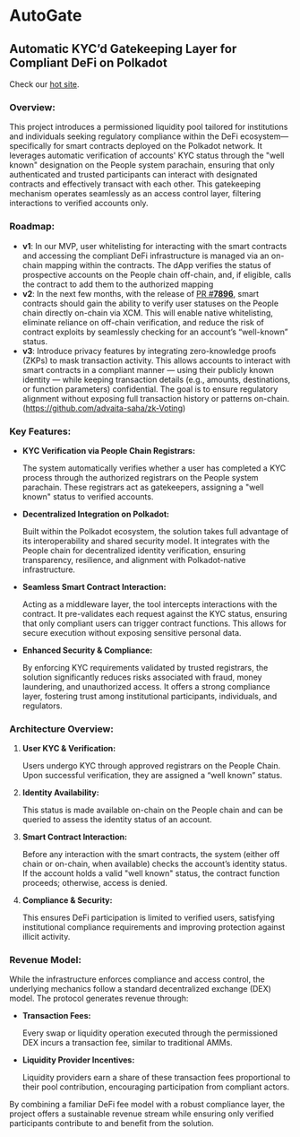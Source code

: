 # AutoGate
## Automatic KYC’d Gatekeeping Layer for Compliant DeFi on Polkadot

Check our [hot site](https://genuine-bombolone-6478f6.netlify.app/).


### **Overview:**

This project introduces a permissioned liquidity pool tailored for institutions and individuals seeking regulatory compliance within the DeFi ecosystem—specifically for smart contracts deployed on the Polkadot network. It leverages automatic verification of accounts' KYC status through the "well known" designation on the People system parachain, ensuring that only authenticated and trusted participants can interact with designated contracts and effectively transact with each other. This gatekeeping mechanism operates seamlessly as an access control layer, filtering interactions to verified accounts only.

### Roadmap:

- **v1**: In our MVP, user whitelisting for interacting with the smart contracts and accessing the compliant DeFi infrastructure is managed via an on-chain mapping within the contracts. The dApp verifies the status of prospective accounts on the People chain off-chain, and, if eligible, calls the contract to add them to the authorized mapping
- **v2**: In the next few months, with the release of [PR #**7896**](https://github.com/paritytech/polkadot-sdk/pull/7896), smart contracts should gain the ability to verify user statuses on the People chain directly on-chain via XCM. This will enable native whitelisting, eliminate reliance on off-chain verification, and reduce the risk of contract exploits by seamlessly checking for an account’s “well-known” status.
- **v3**: Introduce privacy features by integrating zero-knowledge proofs (ZKPs) to mask transaction activity. This allows accounts to interact with smart contracts in a compliant manner — using their publicly known identity — while keeping transaction details (e.g., amounts, destinations, or function parameters) confidential. The goal is to ensure regulatory alignment without exposing full transaction history or patterns on-chain. (https://github.com/advaita-saha/zk-Voting)

### **Key Features:**

- **KYC Verification via People Chain Registrars:**
    
    The system automatically verifies whether a user has completed a KYC process through the authorized registrars on the People system parachain. These registrars act as gatekeepers, assigning a "well known" status to verified accounts.
    
- **Decentralized Integration on Polkadot:**
    
    Built within the Polkadot ecosystem, the solution takes full advantage of its interoperability and shared security model. It integrates with the People chain for decentralized identity verification, ensuring transparency, resilience, and alignment with Polkadot-native infrastructure.
    
- **Seamless Smart Contract Interaction:**
    
    Acting as a middleware layer, the tool intercepts interactions with the contract. It pre-validates each request against the KYC status, ensuring that only compliant users can trigger contract functions. This allows for secure execution without exposing sensitive personal data.
    
- **Enhanced Security & Compliance:**
    
    By enforcing KYC requirements validated by trusted registrars, the solution significantly reduces risks associated with fraud, money laundering, and unauthorized access. It offers a strong compliance layer, fostering trust among institutional participants, individuals, and regulators.
    

### **Architecture Overview:**

1. **User KYC & Verification:**
    
    Users undergo KYC through approved registrars on the People Chain. Upon successful verification, they are assigned a “well known” status.
    
2. **Identity Availability:**
    
    This status is made available on-chain on the People chain and can be queried to assess the identity status of an account.
    
3. **Smart Contract Interaction:**
    
    Before any interaction with the smart contracts, the system (either off chain or on-chain, when available) checks the account’s identity status. If the account holds a valid "well known" status, the contract function proceeds; otherwise, access is denied.
    
4. **Compliance & Security:**
    
    This ensures DeFi participation is limited to verified users, satisfying institutional compliance requirements and improving protection against illicit activity.
    

### **Revenue Model:**

While the infrastructure enforces compliance and access control, the underlying mechanics follow a standard decentralized exchange (DEX) model. The protocol generates revenue through:

- **Transaction Fees:**
    
    Every swap or liquidity operation executed through the permissioned DEX incurs a transaction fee, similar to traditional AMMs.
    
- **Liquidity Provider Incentives:**
    
    Liquidity providers earn a share of these transaction fees proportional to their pool contribution, encouraging participation from compliant actors.
    

By combining a familiar DeFi fee model with a robust compliance layer, the project offers a sustainable revenue stream while ensuring only verified participants contribute to and benefit from the solution.
